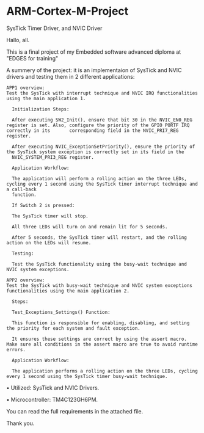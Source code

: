 # ARM-Cortex-M-Project
SysTick Timer Driver, and NVIC Driver

Hallo, all.

This is a final project of my Embedded software advanced diploma at "EDGES for training"

A summery of the project: it is an implementaion of SysTick and NVIC drivers and testing them in 2 different applications:
  
    APP1 overview:
    Test the SysTick with interrupt technique and NVIC IRQ functionalities using the main application 1.
    
      Initialization Steps:
  
      After executing SW2_Init(), ensure that bit 30 in the NVIC_EN0_REG register is set. Also, configure the priority of the GPIO PORTF IRQ correctly in its       corresponding field in the NVIC_PRI7_REG register.
      
      After executing NVIC_ExceptionSetPriority(), ensure the priority of the SysTick system exception is correctly set in its field in the                     
      NVIC_SYSTEM_PRI3_REG register.
      
      Application Workflow:
      
      The application will perform a rolling action on the three LEDs, cycling every 1 second using the SysTick timer interrupt technique and a call-back 
      function.
      
      If Switch 2 is pressed:
      
      The SysTick timer will stop.
      
      All three LEDs will turn on and remain lit for 5 seconds.
      
      After 5 seconds, the SysTick timer will restart, and the rolling action on the LEDs will resume.
      
      Testing:
      
      Test the SysTick functionality using the busy-wait technique and NVIC system exceptions.

    APP2 overview:
    Test the SysTick with busy-wait technique and NVIC system exceptions functionalities using the main application 2.
      
      Steps:

      Test_Exceptions_Settings() Function:
      
      This function is responsible for enabling, disabling, and setting the priority for each system and fault exception.
      
      It ensures these settings are correct by using the assert macro. Make sure all conditions in the assert macro are true to avoid runtime errors.
      
      Application Workflow:
      
      The application performs a rolling action on the three LEDs, cycling every 1 second using the SysTick timer busy-wait technique.
    

•	Utilized: SysTick and NVIC Drivers.

•	Microcontroller: TM4C123GH6PM.

You can read the full requirements in the attached file.

Thank you.
